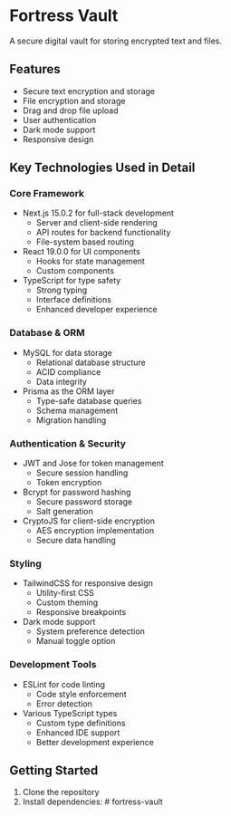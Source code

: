 # Fortress Vault

A secure digital vault for storing encrypted text and files.

## Features

- Secure text encryption and storage
- File encryption and storage
- Drag and drop file upload
- User authentication
- Dark mode support
- Responsive design

## Key Technologies Used in Detail

### Core Framework
- Next.js 15.0.2 for full-stack development
  - Server and client-side rendering
  - API routes for backend functionality
  - File-system based routing
- React 19.0.0 for UI components
  - Hooks for state management
  - Custom components
- TypeScript for type safety
  - Strong typing
  - Interface definitions
  - Enhanced developer experience

### Database & ORM
- MySQL for data storage
  - Relational database structure
  - ACID compliance
  - Data integrity
- Prisma as the ORM layer
  - Type-safe database queries
  - Schema management
  - Migration handling

### Authentication & Security
- JWT and Jose for token management
  - Secure session handling
  - Token encryption
- Bcrypt for password hashing
  - Secure password storage
  - Salt generation
- CryptoJS for client-side encryption
  - AES encryption implementation
  - Secure data handling

### Styling
- TailwindCSS for responsive design
  - Utility-first CSS
  - Custom theming
  - Responsive breakpoints
- Dark mode support
  - System preference detection
  - Manual toggle option

### Development Tools
- ESLint for code linting
  - Code style enforcement
  - Error detection
- Various TypeScript types
  - Custom type definitions
  - Enhanced IDE support
  - Better development experience

## Getting Started

1. Clone the repository
2. Install dependencies:
#   f o r t r e s s - v a u l t  
 